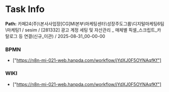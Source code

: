 # Task Info

**Path:** 카페24(주)\본사사업장\[CG]MI본부\마케팅센터\성장주도그룹\디지털마케팅6팀\마케팅1 / sesim / [281332] 광고 계정 세팅 및 자산관리 _ 매체별 픽셀_스크립트_카탈로그 등 연결(신규_이관) / 2025-08-31_00-00-00

### BPMN
- ["https://n8n-mi-021-web.hanpda.com/workflow/jYdXJ0F5OYNAqfKf"]

### WIKI
- ["https://n8n-mi-021-web.hanpda.com/workflow/jYdXJ0F5OYNAqfKf"]

